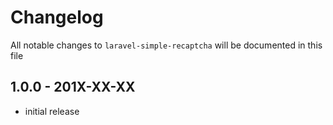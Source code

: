 # Changelog

All notable changes to `laravel-simple-recaptcha` will be documented in this file

## 1.0.0 - 201X-XX-XX

- initial release
